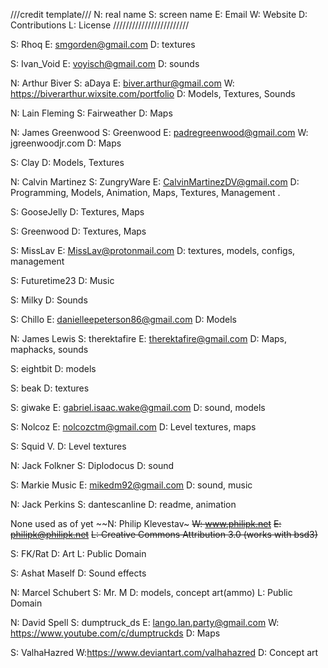 ///credit template///
N: real name
S: screen name
E: Email
W: Website
D: Contributions
L: License
////////////////////////

S: Rhoq
E: smgorden@gmail.com
D: textures

S: Ivan_Void
E: voyisch@gmail.com
D: sounds

N: Arthur Biver
S: aDaya
E: biver.arthur@gmail.com
W: https://biverarthur.wixsite.com/portfolio
D: Models, Textures, Sounds

N: Lain Fleming
S: Fairweather
D: Maps

N: James Greenwood
S: Greenwood
E: padregreenwood@gmail.com
W: jgreenwoodjr.com
D: Maps

S: Clay
D: Models, Textures

N: Calvin Martinez
S: ZungryWare
E: CalvinMartinezDV@gmail.com
D: Programming, Models, Animation, Maps, Textures, Management
.

S: GooseJelly
D: Textures, Maps

S: Greenwood
D: Textures, Maps

S: MissLav
E: MissLav@protonmail.com
D: textures, models, configs, management

S: Futuretime23
D: Music

S: Milky
D: Sounds

S: Chillo
E: danielleepeterson86@gmail.com
D: Models

N: James Lewis
S: therektafire
E: therektafire@gmail.com 
D: Maps, maphacks, sounds

S: eightbit
D: models

S: beak
D: textures

S: giwake
E: gabriel.isaac.wake@gmail.com
D: sound, models

S: Nolcoz
E: nolcozctm@gmail.com
D: Level textures, maps

S: Squid V.
D: Level textures

N: Jack Folkner
S: Diplodocus
D: sound

S: Markie Music
E: mikedm92@gmail.com
D: sound, music

N: Jack Perkins
S: dantescanline
D: readme, animation

None used as of yet
~~N: Philip Klevestav~
~~W: www.philipk.net~~
~~E: philipk@philipk.net~~
~~L: Creative Commons Attribution 3.0 (works with bsd3)~~

S: FK/Rat
D: Art
L: Public Domain

S: Ashat Maself
D: Sound effects

N: Marcel Schubert
S: Mr. M
D: models, concept art(ammo)
L: Public Domain

N: David Spell
S: dumptruck_ds
E: lango.lan.party@gmail.com
W: https://www.youtube.com/c/dumptruckds
D: Maps

S: ValhaHazred
W:https://www.deviantart.com/valhahazred
D: Concept art